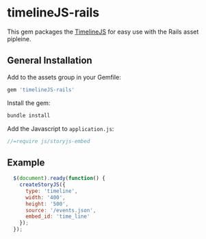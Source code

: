 # timelineJS-rails

This gem packages the [TimelineJS](http://timeline.verite.co/) for easy use with the Rails asset pipleine.

## General Installation

Add to the assets group in your Gemfile:

```ruby
gem 'timelineJS-rails'
```

Install the gem:
  
```ruby
bundle install
```

Add the Javascript to `application.js`:


```javascript
//=require js/storyjs-embed
```

## Example

```javascript
  $(document).ready(function() {
    createStoryJS({
      type: 'timeline',
      width: '400',
      height: '500',
      source: '/events.json',
      embed_id: 'time_line'
    });
  });
```
